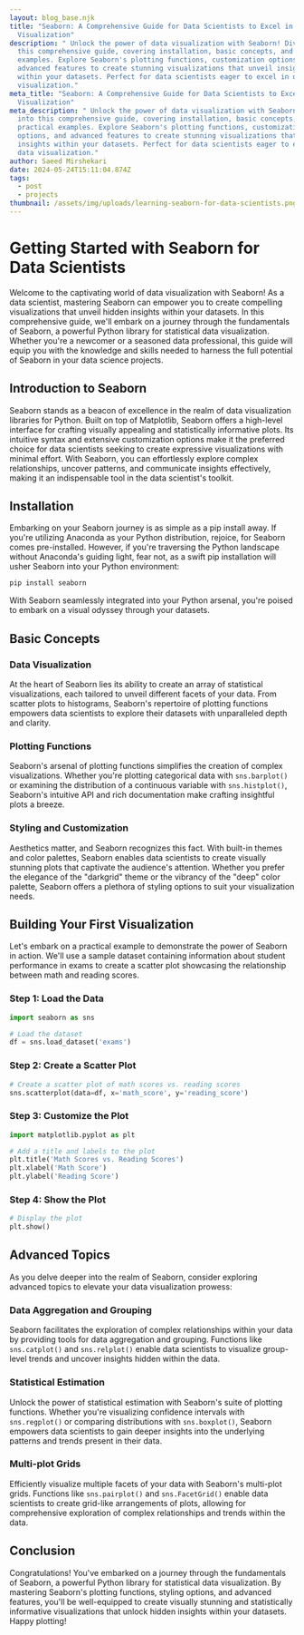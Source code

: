 ```yaml
---
layout: blog_base.njk
title: "Seaborn: A Comprehensive Guide for Data Scientists to Excel in Data
  Visualization"
description: " Unlock the power of data visualization with Seaborn! Dive into
  this comprehensive guide, covering installation, basic concepts, and practical
  examples. Explore Seaborn's plotting functions, customization options, and
  advanced features to create stunning visualizations that unveil insights
  within your datasets. Perfect for data scientists eager to excel in data
  visualization."
meta_title: "Seaborn: A Comprehensive Guide for Data Scientists to Excel in Data
  Visualization"
meta_description: " Unlock the power of data visualization with Seaborn! Dive
  into this comprehensive guide, covering installation, basic concepts, and
  practical examples. Explore Seaborn's plotting functions, customization
  options, and advanced features to create stunning visualizations that unveil
  insights within your datasets. Perfect for data scientists eager to excel in
  data visualization."
author: Saeed Mirshekari
date: 2024-05-24T15:11:04.874Z
tags:
  - post
  - projects
thumbnail: /assets/img/uploads/learning-seaborn-for-data-scientists.png
---
```

# Getting Started with Seaborn for Data Scientists

Welcome to the captivating world of data visualization with Seaborn! As a data scientist, mastering Seaborn can empower you to create compelling visualizations that unveil hidden insights within your datasets. In this comprehensive guide, we'll embark on a journey through the fundamentals of Seaborn, a powerful Python library for statistical data visualization. Whether you're a newcomer or a seasoned data professional, this guide will equip you with the knowledge and skills needed to harness the full potential of Seaborn in your data science projects.

## Introduction to Seaborn

Seaborn stands as a beacon of excellence in the realm of data visualization libraries for Python. Built on top of Matplotlib, Seaborn offers a high-level interface for crafting visually appealing and statistically informative plots. Its intuitive syntax and extensive customization options make it the preferred choice for data scientists seeking to create expressive visualizations with minimal effort. With Seaborn, you can effortlessly explore complex relationships, uncover patterns, and communicate insights effectively, making it an indispensable tool in the data scientist's toolkit.

## Installation

Embarking on your Seaborn journey is as simple as a pip install away. If you're utilizing Anaconda as your Python distribution, rejoice, for Seaborn comes pre-installed. However, if you're traversing the Python landscape without Anaconda's guiding light, fear not, as a swift pip installation will usher Seaborn into your Python environment:

```bash
pip install seaborn
```

With Seaborn seamlessly integrated into your Python arsenal, you're poised to embark on a visual odyssey through your datasets.

## Basic Concepts

### Data Visualization
At the heart of Seaborn lies its ability to create an array of statistical visualizations, each tailored to unveil different facets of your data. From scatter plots to histograms, Seaborn's repertoire of plotting functions empowers data scientists to explore their datasets with unparalleled depth and clarity.

### Plotting Functions
Seaborn's arsenal of plotting functions simplifies the creation of complex visualizations. Whether you're plotting categorical data with `sns.barplot()` or examining the distribution of a continuous variable with `sns.histplot()`, Seaborn's intuitive API and rich documentation make crafting insightful plots a breeze.

### Styling and Customization
Aesthetics matter, and Seaborn recognizes this fact. With built-in themes and color palettes, Seaborn enables data scientists to create visually stunning plots that captivate the audience's attention. Whether you prefer the elegance of the "darkgrid" theme or the vibrancy of the "deep" color palette, Seaborn offers a plethora of styling options to suit your visualization needs.

## Building Your First Visualization

Let's embark on a practical example to demonstrate the power of Seaborn in action. We'll use a sample dataset containing information about student performance in exams to create a scatter plot showcasing the relationship between math and reading scores.

### Step 1: Load the Data
```python
import seaborn as sns

# Load the dataset
df = sns.load_dataset('exams')
```

### Step 2: Create a Scatter Plot
```python
# Create a scatter plot of math scores vs. reading scores
sns.scatterplot(data=df, x='math_score', y='reading_score')
```

### Step 3: Customize the Plot
```python
import matplotlib.pyplot as plt

# Add a title and labels to the plot
plt.title('Math Scores vs. Reading Scores')
plt.xlabel('Math Score')
plt.ylabel('Reading Score')
```

### Step 4: Show the Plot
```python
# Display the plot
plt.show()
```

## Advanced Topics

As you delve deeper into the realm of Seaborn, consider exploring advanced topics to elevate your data visualization prowess:

### Data Aggregation and Grouping
Seaborn facilitates the exploration of complex relationships within your data by providing tools for data aggregation and grouping. Functions like `sns.catplot()` and `sns.relplot()` enable data scientists to visualize group-level trends and uncover insights hidden within the data.

### Statistical Estimation
Unlock the power of statistical estimation with Seaborn's suite of plotting functions. Whether you're visualizing confidence intervals with `sns.regplot()` or comparing distributions with `sns.boxplot()`, Seaborn empowers data scientists to gain deeper insights into the underlying patterns and trends present in their data.

### Multi-plot Grids
Efficiently visualize multiple facets of your data with Seaborn's multi-plot grids. Functions like `sns.pairplot()` and `sns.FacetGrid()` enable data scientists to create grid-like arrangements of plots, allowing for comprehensive exploration of complex relationships and trends within the data.

## Conclusion

Congratulations! You've embarked on a journey through the fundamentals of Seaborn, a powerful Python library for statistical data visualization. By mastering Seaborn's plotting functions, styling options, and advanced features, you'll be well-equipped to create visually stunning and statistically informative visualizations that unlock hidden insights within your datasets. Happy plotting!
